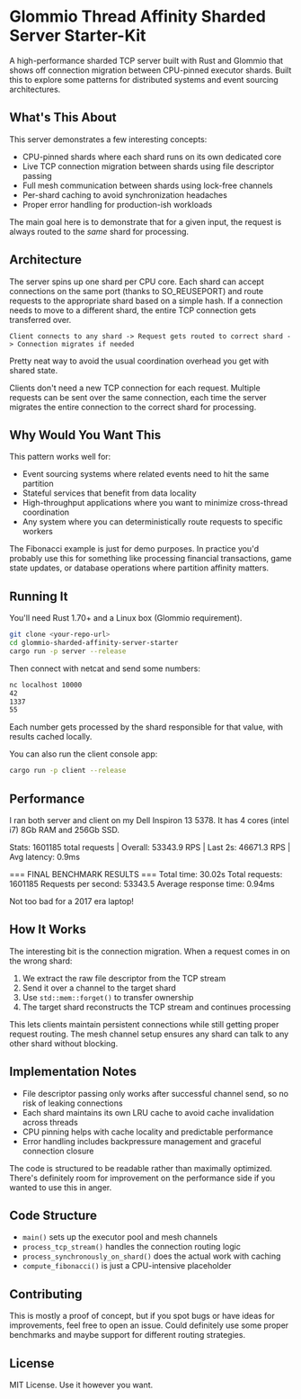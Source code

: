 # Glommio Thread Affinity Sharded Server Starter-Kit

A high-performance sharded TCP server built with Rust and Glommio that shows off connection migration between CPU-pinned executor shards. Built this to explore some patterns for distributed systems and event sourcing architectures.

## What's This About

This server demonstrates a few interesting concepts:

- CPU-pinned shards where each shard runs on its own dedicated core
- Live TCP connection migration between shards using file descriptor passing
- Full mesh communication between shards using lock-free channels
- Per-shard caching to avoid synchronization headaches
- Proper error handling for production-ish workloads

The main goal here is to demonstrate that for a given input, the request is always routed to the *same* shard for processing.

## Architecture

The server spins up one shard per CPU core. Each shard can accept connections on the same port (thanks to SO_REUSEPORT) and route requests to the appropriate shard based on a simple hash. If a connection needs to move to a different shard, the entire TCP connection gets transferred over.

```
Client connects to any shard -> Request gets routed to correct shard -> Connection migrates if needed
```

Pretty neat way to avoid the usual coordination overhead you get with shared state.

Clients don't need a new TCP connection for each request. Multiple requests can be sent over the same connection, each time the server migrates the entire connection to the correct shard for processing.

## Why Would You Want This

This pattern works well for:

- Event sourcing systems where related events need to hit the same partition
- Stateful services that benefit from data locality
- High-throughput applications where you want to minimize cross-thread coordination
- Any system where you can deterministically route requests to specific workers

The Fibonacci example is just for demo purposes. In practice you'd probably use this for something like processing financial transactions, game state updates, or database operations where partition affinity matters.

## Running It

You'll need Rust 1.70+ and a Linux box (Glommio requirement).

```bash
git clone <your-repo-url>
cd glommio-sharded-affinity-server-starter
cargo run -p server --release
```

Then connect with netcat and send some numbers:

```bash
nc localhost 10000
42
1337
55
```

Each number gets processed by the shard responsible for that value, with results cached locally.

You can also run the client console app:

```bash
cargo run -p client --release
```

## Performance

I ran both server and client on my Dell Inspiron 13 5378. It has 4 cores (intel i7) 8Gb RAM and 256Gb SSD.

Stats: 1601185 total requests | Overall: 53343.9 RPS | Last 2s: 46671.3 RPS | Avg latency: 0.9ms

=== FINAL BENCHMARK RESULTS ===
Total time: 30.02s
Total requests: 1601185
Requests per second: 53343.5
Average response time: 0.94ms

Not too bad for a 2017 era laptop!

## How It Works

The interesting bit is the connection migration. When a request comes in on the wrong shard:

1. We extract the raw file descriptor from the TCP stream
2. Send it over a channel to the target shard
3. Use `std::mem::forget()` to transfer ownership
4. The target shard reconstructs the TCP stream and continues processing

This lets clients maintain persistent connections while still getting proper request routing. The mesh channel setup ensures any shard can talk to any other shard without blocking.

## Implementation Notes

- File descriptor passing only works after successful channel send, so no risk of leaking connections
- Each shard maintains its own LRU cache to avoid cache invalidation across threads  
- CPU pinning helps with cache locality and predictable performance
- Error handling includes backpressure management and graceful connection closure

The code is structured to be readable rather than maximally optimized. There's definitely room for improvement on the performance side if you wanted to use this in anger.

## Code Structure

- `main()` sets up the executor pool and mesh channels
- `process_tcp_stream()` handles the connection routing logic
- `process_synchronously_on_shard()` does the actual work with caching
- `compute_fibonacci()` is just a CPU-intensive placeholder

## Contributing

This is mostly a proof of concept, but if you spot bugs or have ideas for improvements, feel free to open an issue. Could definitely use some proper benchmarks and maybe support for different routing strategies.

## License

MIT License. Use it however you want.